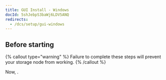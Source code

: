 ```yaml
---
title: GUI Install - Windows
docId: 5shJebpS3baWj6LDV5ANQ
redirects:
  - /dcs/setup/gui-windows
---
```


## Before starting

[](docId:hbCGTv1ZLLR2-kpSaGEXw)&#x20;

[](docId:v-fUvPqySvUwTMF-od6hD)&#x20;

[](docId:y0jltT-HzKPmDefi532sd)&#x20;

[](docId:owZeAc56KSDnUzDhsBfB8)&#x20;

[](docId:aT6VAB297OWLd4vqeXxf5)&#x20;

{% callout type="warning"  %}
Failure to complete these steps will prevent your storage node from working.
{% /callout %}

Now, [](docId:LAtWfg_LTgbI5yJ8PILUI).
